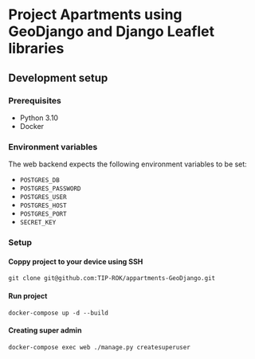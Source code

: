 # Project Apartments using GeoDjango and Django Leaflet libraries

## Development setup
### Prerequisites

- Python 3.10
- Docker

### Environment variables

The web backend expects the following environment variables to be set:
- `POSTGRES_DB`
- `POSTGRES_PASSWORD`
- `POSTGRES_USER`
- `POSTGRES_HOST`
- `POSTGRES_PORT`
- `SECRET_KEY`

### Setup
#### Coppy project to your device using SSH
```
git clone git@github.com:TIP-ROK/appartments-GeoDjango.git
```
#### Run project
```
docker-compose up -d --build
```
#### Creating super admin
```
docker-compose exec web ./manage.py createsuperuser
```
